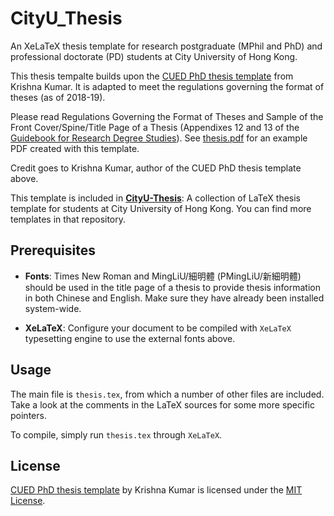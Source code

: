 # CityU_Thesis

An XeLaTeX thesis template for research postgraduate (MPhil and PhD) and professional doctorate (PD) students at City University of Hong Kong.

This thesis tempalte builds upon the [CUED PhD thesis template](https://github.com/kks32/phd-thesis-template) from Krishna Kumar. It is adapted to meet the regulations governing the format of theses (as of 2018-19).

Please read Regulations Governing the Format of Theses and Sample of the Front Cover/Spine/Title Page of a Thesis (Appendixes 12 and 13 of the [Guidebook for Research Degree Studies](https://www.sgs.cityu.edu.hk/student/rpg/studentGuideBook)). See [thesis.pdf](thesis.pdf) for an example PDF created with this template.

Credit goes to Krishna Kumar, author of the CUED PhD thesis template above.

This template is included in **[CityU-Thesis](https://github.com/huwan/CityU-Thesis)**: A collection of LaTeX thesis template for students at City University of Hong Kong. You can find more templates in that repository.


## Prerequisites

- **Fonts**: Times New Roman and MingLiU/細明體 (PMingLiU/新細明體) should be used in the title page of a thesis to provide thesis information in both Chinese and English. Make sure they have already been installed system-wide.

- **XeLaTeX**: Configure your document to be compiled with `XeLaTeX` typesetting engine to use the external fonts above.


## Usage

The main file is `thesis.tex`, from which a number of other files are included. Take a look at the comments in the LaTeX sources for some more specific pointers.

To compile, simply run `thesis.tex` through `XeLaTeX`.


## License

[CUED PhD thesis template](https://github.com/kks32/phd-thesis-template) by Krishna Kumar is licensed under the [MIT License](LICENSE).
